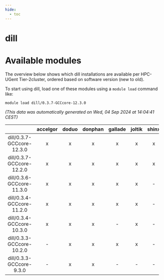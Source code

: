```yaml
---
hide:
  - toc
---
```


dill
====

# Available modules


The overview below shows which dill installations are available per HPC-UGent Tier-2cluster, ordered based on software version (new to old).

To start using dill, load one of these modules using a `module load` command like:

```shell
module load dill/0.3.7-GCCcore-12.3.0
```

*(This data was automatically generated on Wed, 04 Sep 2024 at 14:04:41 CEST)*  

| |accelgor|doduo|donphan|gallade|joltik|shinx|skitty|
| :---: | :---: | :---: | :---: | :---: | :---: | :---: | :---: |
|dill/0.3.7-GCCcore-12.3.0|x|x|x|x|x|x|x|
|dill/0.3.7-GCCcore-12.2.0|x|x|x|x|x|x|x|
|dill/0.3.6-GCCcore-11.3.0|x|x|x|x|x|-|x|
|dill/0.3.4-GCCcore-11.2.0|x|x|x|x|x|-|x|
|dill/0.3.4-GCCcore-10.3.0|x|x|x|-|x|-|x|
|dill/0.3.3-GCCcore-10.2.0|-|x|x|x|x|-|x|
|dill/0.3.3-GCCcore-9.3.0|-|x|x|-|-|-|x|

